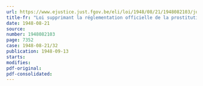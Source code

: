 ```yaml
---
url: https://www.ejustice.just.fgov.be/eli/loi/1948/08/21/1948082103/justel
title-fr: "Loi supprimant la réglementation officielle de la prostitution"
date: 1948-08-21
source:
number: 1948082103
page: 7352
case: 1948-08-21/32
publication: 1948-09-13
starts:
modifies:
pdf-original:
pdf-consolidated:
---
```



